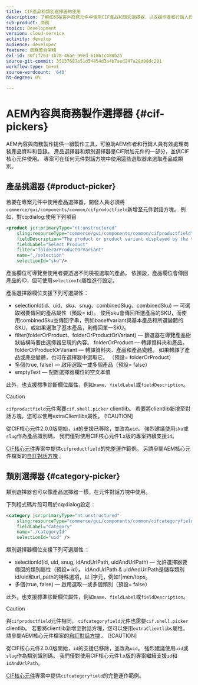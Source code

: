 ```yaml
---
title: CIF產品和類別選擇器的使用
description: 了解如何在客戶商務元件中使用CIF產品和類別選擇器，以支援作者和行銷人員有效處理商務產品和目錄資料。
sub-product: 商務
topics: Development
version: cloud-service
activity: develop
audience: developer
feature: 商務整合架構
exl-id: 30f1f263-1b78-46ae-99ed-61861c488b2a
source-git-commit: 35137687e51d54454d3a4b7aed247a28d98dc291
workflow-type: tm+mt
source-wordcount: '648'
ht-degree: 0%

---
```


# AEM內容與商務製作選擇器 {#cif-pickers}

AEM內容與商務製作提供一組製作工具，可協助AEM作者和行銷人員有效處理商務產品資料和目錄。 產品選擇器和類別選擇器是CIF附加元件的一部分，並供CIF核心元件使用。 專案可在任何元件對話方塊中使用這些選取器來選取產品或類別。

## 產品挑選器 {#product-picker}

若要在專案元件中使用產品選擇器，開發人員必須將`commerce/gui/components/common/cifproductfield`新增至元件對話方塊。 例如，對cq:dialog:使用下列項目

```xml
<product jcr:primaryType="nt:unstructured"
    sling:resourceType="commerce/gui/components/common/cifproductfield"
    fieldDescription="The product or product variant displayed by the teaser"
    fieldLabel="Select Product"
    filter="folderOrProductOrVariant"
    name="./selection"
    selectionId="sku"/>
```

產品欄位可導覽至使用者要透過不同檢視選取的產品。 依預設，產品欄位會傳回產品的ID，但可使用`selectionId`屬性進行設定。

產品選擇器欄位支援下列可選屬性：

- selectionId(id、uid、sku、snug、combinedSlug、combinedSku) — 可選取器要傳回的產品屬性（預設= id）。 使用sku會傳回所選產品的SKU，而使用combinedSku並傳回字串，例如base#variant與基本產品和所選變體的SKU，或如果選取了基本產品，則傳回單一SKU。
- filter(folderOrProduct、folderOrProductOrVariant) — 篩選器在導覽產品樹狀結構時要由選擇器呈現的內容。 folderOrProduct — 轉譯資料夾和產品。 folderOrProductOrVariant — 轉譯資料夾、產品和產品變體。 如果轉譯了產品或產品變體，也可在選擇器中選取它。 （預設= folderOrProduct）
- 多個(true, false) — 啟用選取一或多個產品（預設= false）
- emptyText — 配置選擇器欄位的空文本值

此外，也支援標準診斷欄位屬性，例如`name`、`fieldLabel`或`fieldDescription`。

>[!CAUTION]
>
>`cifproductfield`元件需要`cif.shell.picker` clientlib。 若要將clientlib新增至對話方塊，您可以使用extraClientlibs屬性。
>[!CAUTION]
>
>從CIF核心元件2.0.0版開始，`id`的支援已移除，並改為`uid`。 強烈建議使用`sku`或`slug`作為產品識別碼。 我們僅對使用CIF核心元件1.x版的專案持續支援`id`。

[CIF核心元件](https://github.com/adobe/aem-core-cif-components/blob/master/ui.apps/src/main/content/jcr_root/apps/core/cif/components/commerce/productteaser/v1/productteaser/_cq_dialog/.content.xml)專案中提供`cifproductfield`的完整運作範例。 另請參閱AEM核心元件檔案的[自訂對話方塊](https://experienceleague.adobe.com/docs/experience-manager-core-components/using/developing/customizing.html?lang=en#customizing-dialogs) 。

## 類別選擇器 {#category-picker}

類別選擇器也可以像產品選擇器一樣，在元件對話方塊中使用。

下列程式碼片段可用於cq:dialog設定：

```xml
<category jcr:primaryType="nt:unstructured" 
    sling:resourceType="commerce/gui/components/common/cifcategoryfield" 
    fieldLabel="Category" 
    name="./categoryId" 
    selectionId="uid" />
```

類別選擇器欄位支援下列可選屬性：

- selectionId(id, uid, snug, idAndUrlPath, uidAndUrlPath) — 允許選擇器要傳回的類別屬性（預設= id）。 idAndUrlPath &amp; uidAndUrlPath是儲存類別id/uid和url_path的特殊選項，以 |字元，例如1|men/tops。
- 多個(true, false) — 啟用選取一或多個類別（預設= false）

此外，也支援標準診斷欄位屬性，例如`name`、`fieldLabel`或`fieldDescription`。

>[!CAUTION]
>
>與`cifproductfield`元件相同， `cifcategoryfield`元件也需要`cif.shell.picker` clientlib。 若要將clientlib新增至對話方塊，您可以使用`extraClientlibs`屬性。 請參閱AEM核心元件檔案的[自訂對話方塊](https://experienceleague.adobe.com/docs/experience-manager-core-components/using/developing/customizing.html?lang=en#customizing-dialogs) 。
>[!CAUTION]
>
>從CIF核心元件2.0.0版開始，`id`的支援已移除，並改為`uid`。 強烈建議使用`uid`或`slug`作為類別識別碼。 我們僅對使用CIF核心元件1.x版的專案繼續支援`id`和`idAndUrlPath`。

[CIF核心元件](https://github.com/adobe/aem-core-cif-components/blob/master/ui.apps/src/main/content/jcr_root/apps/core/cif/components/commerce/featuredcategorylist/v1/featuredcategorylist/_cq_dialog/.content.xml)專案中提供`cifcategoryfield`的完整運作範例。
